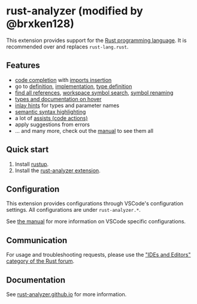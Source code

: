 # rust-analyzer (modified by @brxken128)

This extension provides support for the [Rust programming language](https://www.rust-lang.org/).
It is recommended over and replaces `rust-lang.rust`.

## Features

- [code completion] with [imports insertion]
- go to [definition], [implementation], [type definition]
- [find all references], [workspace symbol search], [symbol renaming]
- [types and documentation on hover]
- [inlay hints] for types and parameter names
- [semantic syntax highlighting]
- a lot of [assists (code actions)]
- apply suggestions from errors
- ... and many more, check out the [manual] to see them all

[code completion]: https://rust-analyzer.github.io/manual.html#magic-completions
[imports insertion]: https://rust-analyzer.github.io/manual.html#completion-with-autoimport
[definition]: https://rust-analyzer.github.io/manual.html#go-to-definition
[implementation]: https://rust-analyzer.github.io/manual.html#go-to-implementation
[type definition]: https://rust-analyzer.github.io/manual.html#go-to-type-definition
[find all references]: https://rust-analyzer.github.io/manual.html#find-all-references
[workspace symbol search]: https://rust-analyzer.github.io/manual.html#workspace-symbol
[symbol renaming]: https://rust-analyzer.github.io/manual.html#rename
[types and documentation on hover]: https://rust-analyzer.github.io/manual.html#hover
[inlay hints]: https://rust-analyzer.github.io/manual.html#inlay-hints
[semantic syntax highlighting]: https://rust-analyzer.github.io/manual.html#semantic-syntax-highlighting
[assists (code actions)]: https://rust-analyzer.github.io/manual.html#assists-code-actions
[manual]: https://rust-analyzer.github.io/manual.html

## Quick start

1. Install [rustup].
2. Install the [rust-analyzer extension].

[rustup]: https://rustup.rs
[rust-analyzer extension]: https://marketplace.visualstudio.com/items?itemName=rust-lang.rust-analyzer

## Configuration

This extension provides configurations through VSCode's configuration settings. All configurations are under `rust-analyzer.*`.

See [the manual](https://rust-analyzer.github.io/manual.html#vs-code-2) for more information on VSCode specific configurations.

## Communication

For usage and troubleshooting requests, please use the ["IDEs and Editors" category of the Rust forum](https://users.rust-lang.org/c/ide/14).

## Documentation

See [rust-analyzer.github.io](https://rust-analyzer.github.io/) for more information.
